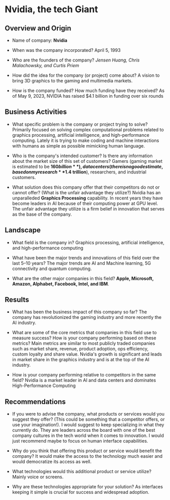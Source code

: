 # Nvidia, the tech Giant

## Overview and Origin

* Name of company: **Nvidia**

* When was the company incorporated?  April 5, 1993

* Who are the founders of the company? *Jensen Huang, Chris Malachowsky, and Curtis Priem*

* How did the idea for the company (or project) come about? A vision to bring 3D graphics to the gaming and multimedia markets.

* How is the company funded? How much funding have they received? As of May 9, 2023, NVIDIA has raised $4.1 billion in funding over six rounds

## Business Activities

* What specific problem is the company or project trying to solve? Primarily focused on solving complex computational problems related to graphics processing, artificial intelligence, and high-performance computing. Lately it is trying to make coding and machine interactions with humans as simple as possible mimicking human language.

* Who is the company's intended customer? Is there any information about the market size of this set of customers? Gamers (gaming market is estimated to be **$160 billion**), data centers (there is no good estimate, based on my research **$1.4 trillion**), researchers, and industrial customers. 

* What solution does this company offer that their competitors do not or cannot offer? (What is the unfair advantage they utilize?) Nvidia has an unparalleded **Graphics Processing** capability. In recent years they have become leaders in AI because of their computing power at GPU level. The unfair advantage they utilize is a firm belief in innovation that serves as the base of the company.


## Landscape

* What field is the company in? Graphics processing, artificial intelligence, and high-performance computing

* What have been the major trends and innovations of this field over the last 5&ndash;10 years? The major trends are AI and Machine learning, 5G connectivity and quantum computing.

* What are the other major companies in this field? **Apple, Microsoft, Amazon, Alphabet, Facebook, Intel, and IBM**.

## Results

* What has been the business impact of this company so far? The company has revolutionized the gaming industry and more recently the AI industry. 

* What are some of the core metrics that companies in this field use to measure success? How is your company performing based on these metrics? Main metrics are similar to most publicly traded companies such as market share, revenue, product adoption, ops efficiency, custom loyalty and share value. Nvidia's growth is significant and leads in market share in the graphics industry and is at the top of the AI industry.

* How is your company performing relative to competitors in the same field? Nvidia is a market leader in AI and data centers and dominates High-Performance Computing

## Recommendations

* If you were to advise the company, what products or services would you suggest they offer? (This could be something that a competitor offers, or use your imagination!). I would suggest to keep specializing in what they currently do. They are leaders across the board with one of the best company cultures in the tech world when it comes to innovation. I would just recommend maybe to focus on human interface capabilities.

* Why do you think that offering this product or service would benefit the company? It would make the access to the technology much easier and would democratize its access as well.

* What technologies would this additional product or service utilize? Mainly voice or screens.

* Why are these technologies appropriate for your solution? As interfaces keeping it simple is crucial for success and widespread adoption.
